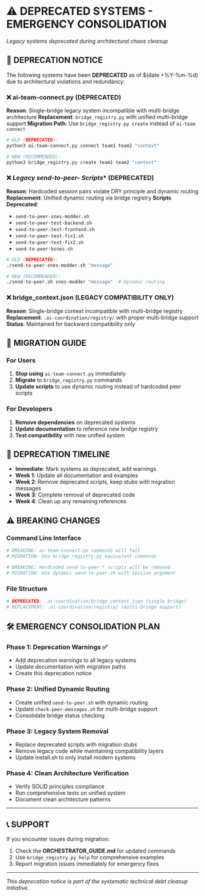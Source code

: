 # ⚠️ DEPRECATED SYSTEMS - EMERGENCY CONSOLIDATION
*Legacy systems deprecated during architectural chaos cleanup*

## 🚨 DEPRECATION NOTICE

The following systems have been **DEPRECATED** as of $(date +%Y-%m-%d) due to architectural violations and redundancy:

### ❌ **ai-team-connect.py** (DEPRECATED)
**Reason**: Single-bridge legacy system incompatible with multi-bridge architecture
**Replacement**: `bridge_registry.py` with unified multi-bridge support
**Migration Path**: Use `bridge_registry.py create` instead of `ai-team connect`

```bash
# OLD (DEPRECATED):
python3 ai-team-connect.py connect team1 team2 "context"

# NEW (RECOMMENDED):
python3 bridge_registry.py create team1 team2 "context"
```

### ❌ **Legacy send-to-peer-* Scripts** (DEPRECATED)
**Reason**: Hardcoded session pairs violate DRY principle and dynamic routing
**Replacement**: Unified dynamic routing via bridge registry
**Scripts Deprecated**:
- `send-to-peer-snes-modder.sh`
- `send-to-peer-test-backend.sh`
- `send-to-peer-test-frontend.sh`
- `send-to-peer-test-fix1.sh`
- `send-to-peer-test-fix2.sh`
- `send-to-peer-bsnes.sh`

```bash
# OLD (DEPRECATED):
./send-to-peer-snes-modder.sh "message"

# NEW (RECOMMENDED):
./send-to-peer.sh snes-modder "message"  # Dynamic routing
```

### ❌ **bridge_context.json** (LEGACY COMPATIBILITY ONLY)
**Reason**: Single-bridge context incompatible with multi-bridge registry
**Replacement**: `.ai-coordination/registry/` with proper multi-bridge support
**Status**: Maintained for backward compatibility only

## 🔄 **MIGRATION GUIDE**

### For Users
1. **Stop using** `ai-team-connect.py` immediately
2. **Migrate** to `bridge_registry.py` commands
3. **Update scripts** to use dynamic routing instead of hardcoded peer scripts

### For Developers
1. **Remove dependencies** on deprecated systems
2. **Update documentation** to reference new bridge registry
3. **Test compatibility** with new unified system

## 📅 **DEPRECATION TIMELINE**

- **Immediate**: Mark systems as deprecated, add warnings
- **Week 1**: Update all documentation and examples
- **Week 2**: Remove deprecated scripts, keep stubs with migration messages
- **Week 3**: Complete removal of deprecated code
- **Week 4**: Clean up any remaining references

## ⚠️ **BREAKING CHANGES**

### Command Line Interface
```bash
# BREAKING: ai-team-connect.py commands will fail
# MIGRATION: Use bridge_registry.py equivalent commands

# BREAKING: Hardcoded send-to-peer-* scripts will be removed
# MIGRATION: Use dynamic send-to-peer.sh with session argument
```

### File Structure
```bash
# DEPRECATED: .ai-coordination/bridge_context.json (single bridge)
# REPLACEMENT: .ai-coordination/registry/ (multi-bridge support)
```

## 🛠️ **EMERGENCY CONSOLIDATION PLAN**

### Phase 1: Deprecation Warnings ✅
- Add deprecation warnings to all legacy systems
- Update documentation with migration paths
- Create this deprecation notice

### Phase 2: Unified Dynamic Routing
- Create unified `send-to-peer.sh` with dynamic routing
- Update `check-peer-messages.sh` for multi-bridge support
- Consolidate bridge status checking

### Phase 3: Legacy System Removal
- Replace deprecated scripts with migration stubs
- Remove legacy code while maintaining compatibility layers
- Update install.sh to only install modern systems

### Phase 4: Clean Architecture Verification
- Verify SOLID principles compliance
- Run comprehensive tests on unified system
- Document clean architecture patterns

---

## 📞 **SUPPORT**

If you encounter issues during migration:
1. Check the **ORCHESTRATOR_GUIDE.md** for updated commands
2. Use `bridge_registry.py help` for comprehensive examples
3. Report migration issues immediately for emergency fixes

---

*This deprecation notice is part of the systematic technical debt cleanup initiative.*
